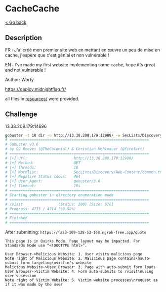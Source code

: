 # CacheCache

[< Go back](../../README.md)

## Description

FR : J'ai créé mon premier site web en mettant en œuvre un peu de mise en cache, j'espère que c'est génial et non vulnérable !

EN : I've made my first website implementing some cache, hope it's great and not vulnerable !

Author: Worty

<https://deploy.midnightflag.fr/>

all files in [resources/](./resources) were provided.

## Challenge

13.38.208.179:14696

```bash
gobuster -t 10 dir -u http://13.38.208.179:12988/ -w SecLists/Discovery/Web-Content/common.txt
# ===============================================================
# Gobuster v3.6
# by OJ Reeves (@TheColonial) & Christian Mehlmauer (@firefart)
# ===============================================================
# [+] Url:                     http://13.38.208.179:12988/
# [+] Method:                  GET
# [+] Threads:                 10
# [+] Wordlist:                SecLists/Discovery/Web-Content/common.txt
# [+] Negative Status codes:   404
# [+] User Agent:              gobuster/3.6
# [+] Timeout:                 10s
# ===============================================================
# Starting gobuster in directory enumeration mode
# ===============================================================
# /visit                (Status: 200) [Size: 570]
# Progress: 4713 / 4714 (99.98%)
# ===============================================================
# Finished
# ===============================================================
```

After submitting: `https://fa23-109-138-53-168.ngrok-free.app/quote`

```
This page is in Quirks Mode. Page layout may be impacted. For Standards Mode use “<!DOCTYPE html>”.
```

```sequence
User Browser->Malicious Website: 1. User visits malicious page
Note right of Malicious Website: 2. Malicious page contains\nauto-submit form targeting\nvictim's website
Malicious Website->User Browser: 3. Page with auto-submit form loads
User Browser->Victim Website: 4. Form auto-submits to /visit\nusing user's session
Note right of Victim Website: 5. Victim website processes\nrequest as if it was made by the user
```
